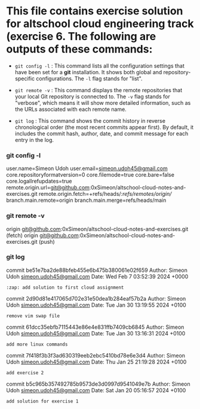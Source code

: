 # This file contains exercise solution for altschool cloud engineering track (exercise 6. The following are outputs of these commands: 
- `git config -l` : This command lists all the configuration settings that have been set for a **git** installation. It shows both global and repository-specific configurations. The `-l` flag stands for "list".
 
- `git remote -v` : This command displays the remote repositories that your local Git repository is connected to. The `-v` flag stands for "verbose", which means it will show more detailed information, such as the URLs associated with each remote name.

- `git log` : This command shows the commit history in reverse chronological order (the most recent commits appear first). By default, it includes the commit hash, author, date, and commit message for each entry in the log.



### git config -l
user.name=Simeon Udoh
user.email=simeon.udoh45@gmail.com
core.repositoryformatversion=0
core.filemode=true
core.bare=false
core.logallrefupdates=true
remote.origin.url=git@github.com:0xSimeon/altschool-cloud-notes-and-exercises.git
remote.origin.fetch=+refs/heads/*:refs/remotes/origin/*
branch.main.remote=origin
branch.main.merge=refs/heads/main


### git remote -v

origin	git@github.com:0xSimeon/altschool-cloud-notes-and-exercises.git (fetch)
origin	git@github.com:0xSimeon/altschool-cloud-notes-and-exercises.git (push)

### git log
commit be51e7ba2de88bfeb455e6b475b380061e02f659
Author: Simeon Udoh <simeon.udoh45@gmail.com>
Date:   Wed Feb 7 03:52:39 2024 +0000

    :zap: add solution to first cloud assignment

commit 2d90d81e417065d702e31e50dea1b284eaf57b2a
Author: Simeon Udoh <simeon.udoh45@gmail.com>
Date:   Tue Jan 30 13:19:55 2024 +0100

    remove vim swap file

commit 61dcc35ebfb7115443e86e4e831ffb7409cb6845
Author: Simeon Udoh <simeon.udoh45@gmail.com>
Date:   Tue Jan 30 13:16:31 2024 +0100

    add more linux commands

commit 7f418f3b3f3ad630319eeb2ebc5410bd78e6e3d4
Author: Simeon Udoh <simeon.udoh45@gmail.com>
Date:   Thu Jan 25 21:19:28 2024 +0100

    add exercise 2

commit b5c965b357492785b9573de3d0997d9541049e7b
Author: Simeon Udoh <simeon.udoh45@gmail.com>
Date:   Sat Jan 20 05:16:57 2024 +0100

    add solution for exercise 1

